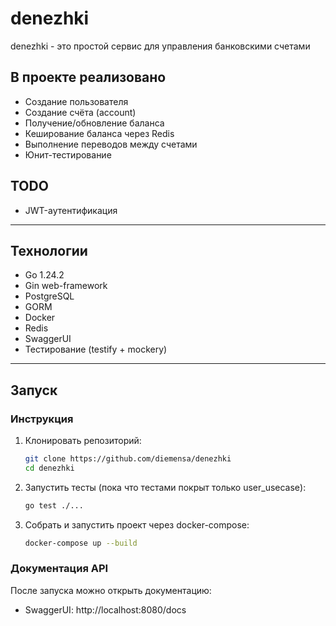 # denezhki

denezhki - это простой сервис для управления банковскими счетами

## В проекте реализовано
- Создание пользователя
- Создание счёта (account)
- Получение/обновление баланса
- Кеширование баланса через Redis
- Выполнение переводов между счетами
- Юнит-тестирование

## TODO

- JWT-аутентификация

---
## Технологии

- Go 1.24.2
- Gin web-framework
- PostgreSQL
- GORM
- Docker
- Redis
- SwaggerUI
- Тестирование (testify + mockery)
---

## Запуск


### Инструкция
1. Клонировать репозиторий:
   ```bash
   git clone https://github.com/diemensa/denezhki
   cd denezhki
2. Запустить тесты (пока что тестами покрыт только user_usecase):
   ```bash
   go test ./...
3. Собрать и запустить проект через docker-compose:
   ```bash
   docker-compose up --build

### Документация API
После запуска можно открыть документацию:
- SwaggerUI: http://localhost:8080/docs